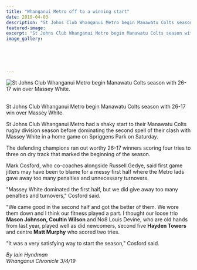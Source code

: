```yaml
---
title: "Whanganui Metro off to a winning start"
date: 2019-04-03
description: "St Johns Club Whanganui Metro begin Manawatu Colts season with 26-17 win over Massey White..."
featured-image: 
excerpt: "St Johns Club Whanganui Metro begin Manawatu Colts season with 26-17 win over Massey White."
image_gallery:
    
    
    
    
    
---
```


<p><img src="https://www.nzherald.co.nz/resizer/KB1pAbTn6dh5czZbKOqFeGmUkKk=/620x349/smart/filters:quality(70)/arc-anglerfish-syd-prod-nzme.s3.amazonaws.com/public/S3DSUGCYHRDNXH5TJRQJ3X5A2M.jpg" alt="St Johns Club Whanganui Metro begin Manawatu Colts season with 26-17 win over Massey White." /></p>
<p><span><br />St Johns Club Whanganui Metro begin Manawatu Colts season with 26-17 win over Massey White.</span></p>
<p>St Johns Club Whanganui Metro had a shaky start to their Manawatu Colts rugby division season before dominating the second spell of their clash with Massey White in a home game on Spriggens Park on Saturday.</p>
<p>The defending champions ran out worthy 26-17 winners scoring four tries to three on dry track that marked the beginning of the season.</p>
<p>Mark Cosford, who co-coaches alongside Russell Gedye, said first game jitters may have been to blame for a messy first half where the Metro lads gave away too many penalties and unnecessary turnovers.</p>
<p>"Massey White dominated the first half, but we did give away too many penalties and turnovers," Cosford said.</p>
<p>"We came good in the second half and got the better of them. We wore them down and I think our fitness played a part. I thought our loose trio <strong>Mason Johnson, Coultin Wilson</strong> and No8 Louis Devine, who are old hands from last year, played well as did newcomers, second five <strong>Hayden Towers</strong> and centre <strong>Matt Murphy</strong> who scored two tries.</p>
<p>"It was a very satisfying way to start the season," Cosford said.</p>
<p><em>By Iain Hyndman</em><br /><em>Whanganui Chronicle 3/4/19</em></p>

